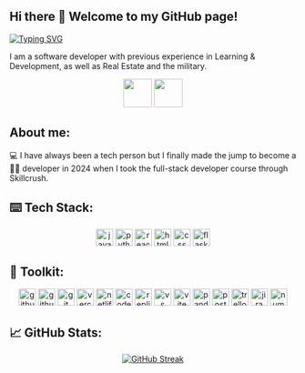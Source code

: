## Hi there 👋 Welcome to my GitHub page!

[![Typing SVG](https://readme-typing-svg.demolab.com?font=Fira+Code&duration=2000&pause=1000&width=435&lines=Front+end...;Back+end...;Full+Stack+Developer)](https://git.io/typing-svg)

I am a software developer with previous experience in Learning & Development, as well as Real Estate and the military.

<p align="center">
  <a href="https://www.linkedin.com/in/bryanhoyem" target="blank"><img src="https://github.com/user-attachments/assets/3c11c1f6-ee23-40ec-840c-8754e5d041e0" height=50 /></a>
  <a href="https://discord.com/channels/@bhoyem" target="blank"><img src="https://github.com/user-attachments/assets/9f8dfe59-6c76-474a-b368-dfc174bd7ad2" height=50 /></a>

</p>

## About me:

💻 I have always been a tech person but I finally made the jump to become a <br>
👨‍💻 developer in 2024 when I took the full-stack developer course through Skillcrush.

## ⌨️ Tech Stack:
<p align="center">
  <a href="#---"><img src="https://img.shields.io/badge/JavaScript-323330?style=for-the-badge&logo=javascript&logoColor=F7DF1E" height=30 alt="javascript" /></a>
  <img src="https://img.shields.io/badge/Python-FFD43B?style=for-the-badge&logo=python&logoColor=blue" height=30 alt="python programming language" />
  <img src="https://img.shields.io/badge/React-20232A?style=for-the-badge&logo=react&logoColor=61DAFB" height = 30 alt="react.js" />
  <img src="https://img.shields.io/badge/HTML5-E34F26?style=for-the-badge&logo=html5&logoColor=white" height = 30 alt="html 5" />
  <img src="https://img.shields.io/badge/CSS3-1572B6?style=for-the-badge&logo=css3&logoColor=white" height = 30 alt="css" />
  <img src="https://img.shields.io/badge/Flask-000000?style=for-the-badge&logo=flask&logoColor=white" height = 30 alt="flask"/>
</p>

## 🧰 Toolkit:

<p align="center">
  <img src="https://img.shields.io/badge/GitHub-100000?style=for-the-badge&logo=github&logoColor=white" height=30 alt="github" />
  <img src="https://img.shields.io/badge/GitHub%20Pages-222222?style=for-the-badge&logo=github%20Pages&logoColor=white" height = 30 alt="github pages" />
  <img src="https://img.shields.io/badge/GIT-E44C30?style=for-the-badge&logo=git&logoColor=white" height = 30 alt="git" />
  <img src="https://img.shields.io/badge/Vercel-000000?style=for-the-badge&logo=vercel&logoColor=white" height = 30 alt="vercel" />
  <img src="https://img.shields.io/badge/Netlify-00C7B7?style=for-the-badge&logo=netlify&logoColor=white" height = 30 alt = "netlify" />
  <img src="https://img.shields.io/badge/Codesandbox-000000?style=for-the-badge&logo=CodeSandbox&logoColor=white" height = 30 alt="code sandbox" />
  <img src="https://img.shields.io/badge/replit-667881?style=for-the-badge&logo=replit&logoColor=white" height = 30 alt="replit" />
  <img src="https://img.shields.io/badge/VSCode-0078D4?style=for-the-badge&logo=visual%20studio%20code&logoColor=white" height=30 alt="vs code" />
  <img src="https://img.shields.io/badge/Vite-B73BFE?style=for-the-badge&logo=vite&logoColor=FFD62E" height=30 alt="vite" />
  <img src="https://img.shields.io/badge/Pandas-2C2D72?style=for-the-badge&logo=pandas&logoColor=white" height=30 alt="pandas" />
  <img src="https://img.shields.io/badge/Postman-FF6C37?style=for-the-badge&logo=Postman&logoColor=white" height=30 alt="postman" />
  <img src="https://img.shields.io/badge/Trello-0052CC?style=for-the-badge&logo=trello&logoColor=white" height=30 alt="trello" />
  <img src="https://img.shields.io/badge/Jira-0052CC?style=for-the-badge&logo=Jira&logoColor=white" height=30 alt="jira" />
  <img src="https://img.shields.io/badge/Numpy-777BB4?style=for-the-badge&logo=numpy&logoColor=white" height=30 alt="numpy" />
</p>

<p align="center">
   
</p>

## 📈 GitHub Stats:

<p align="center">
  <a href="https://git.io/streak-stats"><img src="https://github-readme-streak-stats-git-main-bryan-hoyems-projects.vercel.app?user=bhoyem&theme=react" alt="GitHub Streak" /></a>
</p>

<!--
**bhoyem/bhoyem** is a ✨ _special_ ✨ repository because its `README.md` (this file) appears on your GitHub profile.
-->
